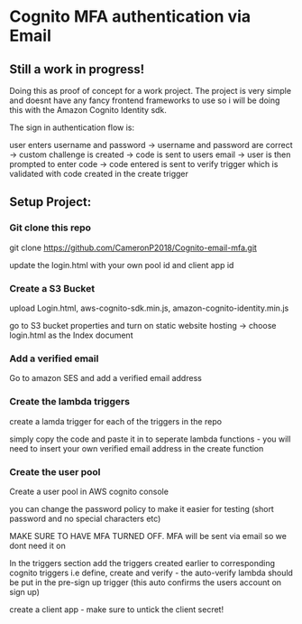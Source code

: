 # Cognito MFA authentication via Email

##  Still a work in progress!

Doing this as proof of concept for a work project. The project is very simple and doesnt have any fancy frontend frameworks to use so i will be doing this with the Amazon Cognito Identity sdk.

The sign in authentication flow is: 

user enters username and password 
->
username and password are correct
->
custom challenge is created -> code is sent to users email 
->
user is then prompted to enter code 
->
code entered is sent to verify trigger which is validated with code created in the create trigger

## Setup Project:

### Git clone this repo 

git clone https://github.com/CameronP2018/Cognito-email-mfa.git

update the login.html with your own pool id and client app id

### Create a S3 Bucket 

upload Login.html, aws-cognito-sdk.min.js, amazon-cognito-identity.min.js

go to S3 bucket properties and turn on static website hosting -> choose login.html as the Index document

### Add a verified email 

Go to amazon SES and add a verified email address

### Create the lambda triggers

create a lamda trigger for each of the triggers in the repo 

simply copy the code and paste it in to seperate lambda functions - you will need to insert your own verified email address in the create function

### Create the user pool 

Create a user pool in AWS cognito console

you can change the password policy to make it easier for testing (short password and no special characters etc)

MAKE SURE TO HAVE MFA TURNED OFF. MFA will be sent via email so we dont need it on

In the triggers section add the triggers created earlier to corresponding cognito triggers i.e define, create and verify - the auto-verify lambda should be put in the pre-sign up trigger (this auto confirms the users account on sign up)

create a client app - make sure to untick the client secret!
